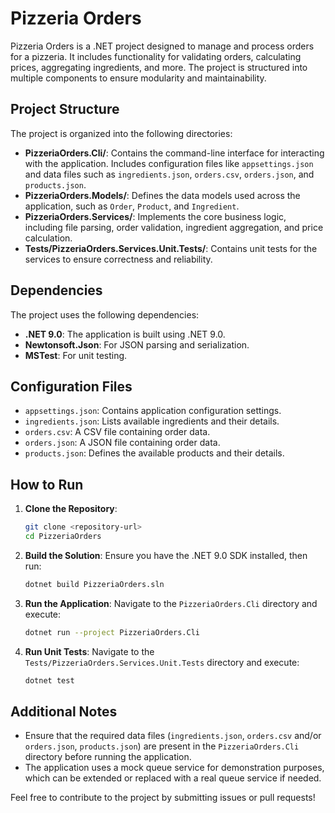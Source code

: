 # Pizzeria Orders

Pizzeria Orders is a .NET project designed to manage and process orders for a pizzeria. It includes functionality for validating orders, calculating prices, aggregating ingredients, and more. The project is structured into multiple components to ensure modularity and maintainability.

## Project Structure

The project is organized into the following directories:

- **PizzeriaOrders.Cli/**: Contains the command-line interface for interacting with the application. Includes configuration files like `appsettings.json` and data files such as `ingredients.json`, `orders.csv`, `orders.json`, and `products.json`.
- **PizzeriaOrders.Models/**: Defines the data models used across the application, such as `Order`, `Product`, and `Ingredient`.
- **PizzeriaOrders.Services/**: Implements the core business logic, including file parsing, order validation, ingredient aggregation, and price calculation.
- **Tests/PizzeriaOrders.Services.Unit.Tests/**: Contains unit tests for the services to ensure correctness and reliability.

## Dependencies

The project uses the following dependencies:

- **.NET 9.0**: The application is built using .NET 9.0.
- **Newtonsoft.Json**: For JSON parsing and serialization.
- **MSTest**: For unit testing.

## Configuration Files

- `appsettings.json`: Contains application configuration settings.
- `ingredients.json`: Lists available ingredients and their details.
- `orders.csv`: A CSV file containing order data.
- `orders.json`: A JSON file containing order data.
- `products.json`: Defines the available products and their details.

## How to Run

1. **Clone the Repository**:

   ```bash
   git clone <repository-url>
   cd PizzeriaOrders
   ```

2. **Build the Solution**:
   Ensure you have the .NET 9.0 SDK installed, then run:

   ```bash
   dotnet build PizzeriaOrders.sln
   ```

3. **Run the Application**:
   Navigate to the `PizzeriaOrders.Cli` directory and execute:

   ```bash
   dotnet run --project PizzeriaOrders.Cli
   ```

4. **Run Unit Tests**:
   Navigate to the `Tests/PizzeriaOrders.Services.Unit.Tests` directory and execute:
   ```bash
   dotnet test
   ```

## Additional Notes

- Ensure that the required data files (`ingredients.json`, `orders.csv` and/or `orders.json`, `products.json`) are present in the `PizzeriaOrders.Cli` directory before running the application.
- The application uses a mock queue service for demonstration purposes, which can be extended or replaced with a real queue service if needed.

Feel free to contribute to the project by submitting issues or pull requests!
